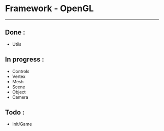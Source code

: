 # Framework - OpenGL

---

## Done :

- Utils

## In progress :

- Controls
- Vertex
- Mesh
- Scene
- Object
- Camera

## Todo : 

- Init/Game

